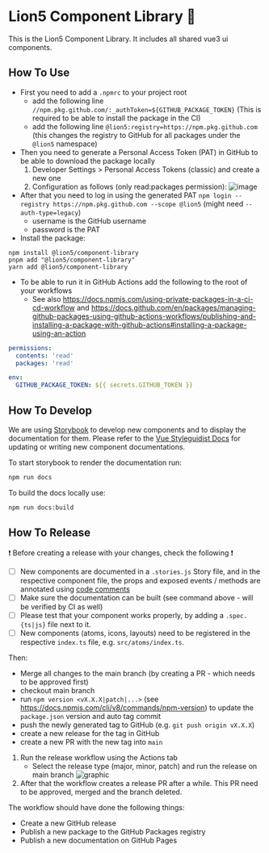 # Lion5 Component Library 🎉

This is the Lion5 Component Library. It includes all shared vue3 ui components.

## How To Use
- First you need to add a `.npmrc` to your project root
  - add the following line `//npm.pkg.github.com/:_authToken=${GITHUB_PACKAGE_TOKEN}` (This is required to be able to install the package in the CI)
  - add the following line `@lion5:registry=https://npm.pkg.github.com` (this changes the registry to GitHub for all packages under the `@lion5` namespace)
- Then you need to generate a Personal Access Token (PAT) in GitHub to be able to download the package locally
  1. Developer Settings > Personal Access Tokens (classic) and create a new one
  2. Configuration as follows (only read:packages permission):
    ![image](https://user-images.githubusercontent.com/65423853/220298379-995b0051-fcb8-4875-a5a5-c48b5483da0b.png)
- After that you need to log in using the generated PAT `npm login --registry https://npm.pkg.github.com --scope @lion5`
  (might need `--auth-type=legacy`)
  - username is the GitHub username
  - password is the PAT
- Install the package:
```shell
npm install @lion5/component-library
pnpm add "@lion5/component-library"
yarn add @lion5/component-library
```
- To be able to run it in GitHub Actions add the following to the root of your workflows
  - See also https://docs.npmjs.com/using-private-packages-in-a-ci-cd-workflow and
  https://docs.github.com/en/packages/managing-github-packages-using-github-actions-workflows/publishing-and-installing-a-package-with-github-actions#installing-a-package-using-an-action
```yml
permissions:
  contents: 'read'
  packages: 'read'

env:
  GITHUB_PACKAGE_TOKEN: ${{ secrets.GITHUB_TOKEN }}
```

## How To Develop
We are using [Storybook](https://storybook.js.org/) to develop new components and to display the documentation for them.
Please refer to the [Vue Styleguidist Docs](https://vue-styleguidist.github.io/docs/Documenting.html) for updating or writing new component documentations.

To start storybook to render the documentation run:
```sh
npm run docs
```
To build the docs locally use:
```sh
npm run docs:build
```

## How To Release
❗️ Before creating a release with your changes, check the following ❗️
- [ ] New components are documented in a `.stories.js` Story file, and in the respective component file, the props and
exposed events / methods are annotated using [code comments](https://vue-styleguidist.github.io/docs/Documenting.html#code-comments)
- [ ] Make sure the documentation can be built (see command above - will be verified by CI as well)
- [ ] Please test that your component works properly, by adding a `.spec.{ts|js}` file next to it.
- [ ] New components (atoms, icons, layouts) need to be registered in the respective `index.ts` file, e.g. `src/atoms/index.ts`.

Then:

- Merge all changes to the main branch (by creating a PR - which needs to be approved first)
- checkout main branch
- run `npm version <vX.X.X|patch|...>` (see https://docs.npmjs.com/cli/v8/commands/npm-version) to update the `package.json` version and auto tag commit
- push the newly generated tag to GitHub (e.g. `git push origin vX.X.X`)
- create a new release for the tag in GitHub
- create a new PR with the new tag into `main`

1. Run the release workflow using the Actions tab
   - Select the release type (major, minor, patch) and run the release on main branch
     ![graphic](https://user-images.githubusercontent.com/28068636/221237899-54cccd25-cd09-4758-a34c-d93d65785e98.png)
2. After that the workflow creates a release PR after a while. This PR need to be approved, merged and the branch deleted.

The workflow should have done the following things:
- Create a new GitHub release
- Publish a new package to the GitHub Packages registry
- Publish a new documentation on GitHub Pages
